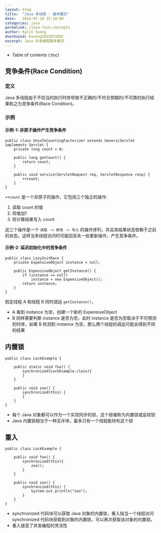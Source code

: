 ```yaml
---
layout: blog
title:  "Java 多线程 - 基本概念"
date:   2016-07-10 15:10:00
categories: java
permalink: /java-lock-concepts
author: Kylin Soong
duoshuoid: ksoong2015071002
excerpt: Java 并发编程基本概念
---
```


* Table of contents
{:toc}

## 竞争条件(Race Condition)

### 定义

Java 多线程由于不恰当的执行时序导致不正确的/不符合预期的/不可靠的执行结果称之为竞争条件(Race Condition)。

### 示例

#### 示例-1: 非原子操作产生竞争条件

~~~
public class UnsafeCountingFactorizer extends GenericServlet implements Servlet {
    private long count = 0;

    public long getCount() {
        return count;
    }

    public void service(ServletRequest req, ServletResponse resp) {
        ++count;
    }
}
~~~

`++count` 是一个非原子的操作，它包括三个独立的操作:

1. 读取 count 的值
2. 将值加1
3. 将计算结果写入 count

这三个操作是一个 `读取 -> 修改 -> 写入` 的操作序列，并且其结果状态依赖于之前的状态。这样当多线程访问时可能回丢失一些更新操作，产生竞争条件。

#### 示例-2: 延迟初始化中的竞争条件

~~~
public class LazyInitRace {
    private ExpensiveObject instance = null;

    public ExpensiveObject getInstance() {
        if (instance == null)
            instance = new ExpensiveObject();
        return instance;
    }
}
~~~

假定线程 A 和线程 B 同时调运 `getInstance()`，

* A 看到 instance 为空，创建一个新的 ExpensiveObject
* B 同样需要判断 instance 是否为空，此时 instance 是否为空取决于不可预测的时序，如果 B 检测到 instance 为空，那么两个线程的调运可能会得到不同的结果

## 内置锁

~~~
public class LockExample {
    
    public static void foo() {
        synchronized(LockExample.class){         
        }
    }
    
    public void zoo() {
        synchronized(this) {
        }
    }
}
~~~

* 每个 Java 对象都可以作为一个实现同步的锁，这个锁被称为内置锁或监视锁
* Java 内置锁相当于一种互斥体，最多只有一个线程能持有这个锁

## 重入

~~~
public class LockExample {
    
    public void foo() {
        synchronized(this){   
            zoo();
        }
    }
    
    public void zoo() {
        synchronized(this) {
            System.out.println("zoo");
        }
    }
}
~~~

* synchronized 代码块可以获取 Java 对象的内置锁，重入指当一个线程访问 synchronized 代码块获取到对象的内置锁，可以再次获取该对象的内置锁。
* 重入提高了并发编程的灵活性
